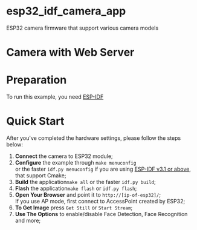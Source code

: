 # esp32_idf_camera_app
ESP32 camera firmware that support various camera models

# Camera with Web Server

# Preparation

To run this example, you need [ESP-IDF](https://github.com/espressif/esp-idf)

# Quick Start

After you've completed the hardware settings, please follow the steps below:

1. **Connect** the camera to ESP32 module;
2. **Configure** the example through `make menuconfig`  
or the faster `idf.py menuconfig` if you are using [ESP-IDF v3.1 or above](https://github.com/espressif/esp-idf/tree/release/v3.2), that support Cmake;
3. **Build** the application`make all` or the faster `idf.py build`;
4. **Flash** the application`make flash` or `idf.py flash`;
5. **Open Your Browser** and point it to `http://[ip-of-esp32]/`;  
If you use AP mode, first connect to AccessPoint created by ESP32;
6. **To Get Image** press `Get Still` or `Start Stream`;
7. **Use The Options** to enable/disable Face Detection, Face Recognition and more;
